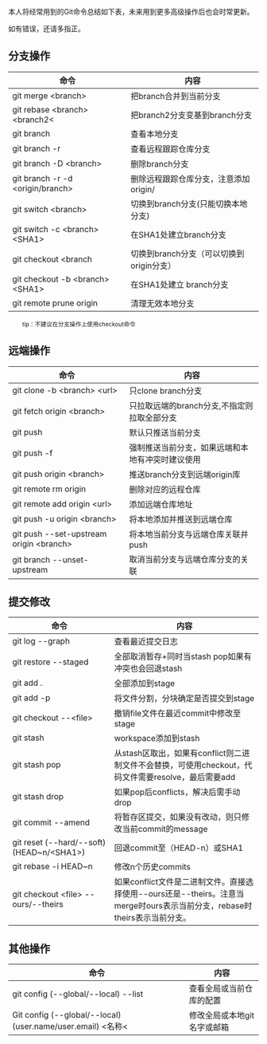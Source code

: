 
本人将经常用到的Git命令总结如下表，未来用到更多高级操作后也会时常更新。

如有错误，还请多指正。
## 分支操作
| 命令                                       | 内容                                     |
| ------------------------------------------ | ---------------------------------------- |
| git merge &lt;branch&gt;                   | 把branch合并到当前分支                   |
| git rebase &lt;branch&gt; &lt;branch2&lt;  | 把branch2分支变基到branch分支            |
| git branch                                 | 查看本地分支                             |
| git branch -r                              | 查看远程跟踪仓库分支                     |
| git branch -D &lt;branch&gt;               | 删除branch分支                           |
| git branch -r -d &lt;origin/branch&gt;     | 删除远程跟踪仓库分支，注意添加origin/    |
| git switch &lt;branch&gt;                  | 切换到branch分支(只能切换本地分支)       |
| git switch -c &lt;branch&gt; &lt;SHA1&gt;  | 在SHA1处建立branch分支                   |
| git checkout &lt;branch                    | 切换到branch分支（可以切换到origin分支） |
| git checkout -b &lt;branch&gt;&lt;SHA1&gt; | 在SHA1处建立 branch分支                  |
| git remote prune origin                    | 清理无效本地分支                         |

&emsp;&emsp;<small>tip：不建议在分支操作上使用checkout命令</small>

## 远端操作
| 命令                                          | 内容                                             |
| --------------------------------------------- | ------------------------------------------------ |
| git clone -b &lt;branch&gt; &lt;url&gt;       | 只clone branch分支                               |
| git fetch origin &lt;branch&gt;               | 只拉取远端的branch分支,不指定则拉取全部分支      |
| git push                                      | 默认只推送当前分支                               |
| git push -f                                   | 强制推送当前分支，如果远端和本地有冲突时建议使用 |
| git push origin &lt;branch&gt;                | 推送branch分支到远端origin库                     |
| git remote rm origin                          | 删除对应的远程仓库                               |
| git remote add origin &lt;url&gt;             | 添加远端仓库地址                                 |
| git push -u origin &lt;branch&gt;             | 将本地<branch>添加并推送到远端仓库               |
| git push --set-upstream origin &lt;branch&gt; | 将本地当前分支与远端仓库关联并push               |
| git branch --unset-upstream                   | 取消当前分支与远端仓库分支的关联                 |

## 提交修改
| 命令                                            | 内容                                                                                                                      |
| ----------------------------------------------- | ------------------------------------------------------------------------------------------------------------------------- |
| git log --graph                                 | 查看最近提交日志                                                                                                          |
| git restore --staged                            | 全部取消暂存+同时当stash pop如果有冲突也会回退stash                                                                       |
| git add .                                       | 全部添加到stage                                                                                                           |
| git add -p                                      | 将文件分割，分块确定是否提交到stage                                                                                       |
| git checkout --&lt;file&gt;                     | 撤销file文件在最近commit中修改至stage                                                                                     |
| git stash                                       | workspace添加到stash                                                                                                      |
| git stash pop                                   | 从stash区取出，如果有conflict则二进制文件不会替换，可使用checkout，代码文件需要resolve，最后需要add                       |
| git stash drop                                  | 如果pop后conflicts，解决后需手动drop                                                                                      |
| git commit --amend                              | 将暂存区提交，如果没有改动，则只修改当前commit的message                                                                   |
| git reset (--hard/--soft) (HEAD~n/&lt;SHA1&gt;) | 回退commit至（HEAD-n）或SHA1                                                                                              |
| git  rebase -i HEAD~n                           | 修改n个历史commits                                                                                                        |
| git checkout &lt;file&gt; --ours/--theirs       | 如果conflict文件是二进制文件。直接选择使用--ours还是--theirs。注意当merge时ours表示当前分支，rebase时theirs表示当前分支。 |

## 其他操作
| 命令                                                               | 内容                        |
| ------------------------------------------------------------------ | --------------------------- |
| git config (--global/--local) --list                               | 查看全局或当前仓库的配置    |
| Git config  (--global/--local) (user.name/user.email) &lt;名称&lt; | 修改全局或本地git名字或邮箱 |

